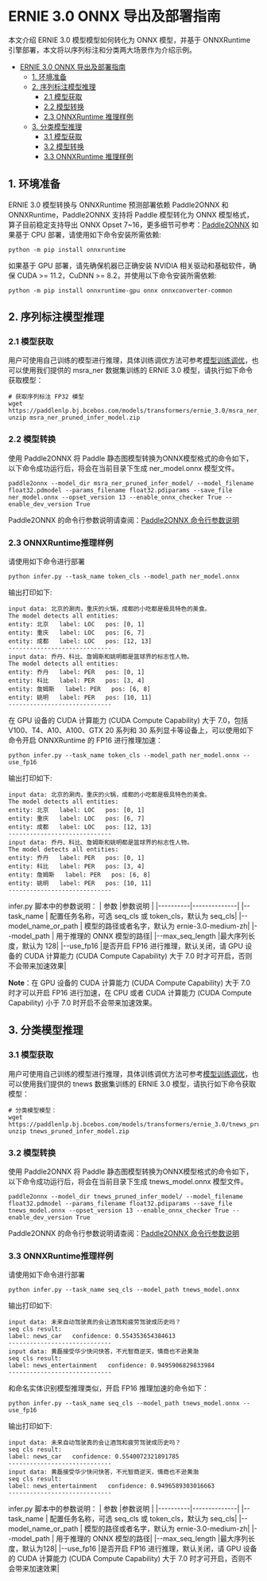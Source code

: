 # ERNIE 3.0 ONNX 导出及部署指南
本文介绍 ERNIE 3.0 模型模型如何转化为 ONNX 模型，并基于 ONNXRuntime 引擎部署，本文将以序列标注和分类两大场景作为介绍示例。
- [ERNIE 3.0 ONNX 导出及部署指南](#ERNIE3.0ONNX导出及部署指南)
  - [1. 环境准备](#1-环境准备)
  - [2. 序列标注模型推理](#2-序列标注模型推理)
    - [2.1 模型获取](#21-模型获取)
    - [2.2 模型转换](#22-模型转换)
    - [2.3 ONNXRuntime 推理样例](#23-ONNXRuntime推理样例)
  - [3. 分类模型推理](#3-分类模型推理)
    - [3.1 模型获取](#31-模型获取)
    - [3.2 模型转换](#32-模型转换)
    - [3.3 ONNXRuntime 推理样例](#33-ONNXRuntime推理样例)
## 1. 环境准备
ERNIE 3.0 模型转换与 ONNXRuntime 预测部署依赖 Paddle2ONNX 和 ONNXRuntime，Paddle2ONNX 支持将 Paddle 模型转化为 ONNX 模型格式，算子目前稳定支持导出 ONNX Opset 7~16，更多细节可参考：[Paddle2ONNX](https://github.com/PaddlePaddle/Paddle2ONNX)
如果基于 CPU 部署，请使用如下命令安装所需依赖:
```
python -m pip install onnxruntime
```
如果基于 GPU 部署，请先确保机器已正确安装 NVIDIA 相关驱动和基础软件，确保 CUDA >= 11.2，CuDNN >= 8.2，并使用以下命令安装所需依赖:
```
python -m pip install onnxruntime-gpu onnx onnxconverter-common
```

## 2. 序列标注模型推理
### 2.1 模型获取
用户可使用自己训练的模型进行推理，具体训练调优方法可参考[模型训练调优](./../../README.md#微调)，也可以使用我们提供的 msra_ner 数据集训练的 ERNIE 3.0 模型，请执行如下命令获取模型：
```
# 获取序列标注 FP32 模型
wget https://paddlenlp.bj.bcebos.com/models/transformers/ernie_3.0/msra_ner_pruned_infer_model.zip
unzip msra_ner_pruned_infer_model.zip
```
### 2.2 模型转换
使用 Paddle2ONNX 将 Paddle 静态图模型转换为ONNX模型格式的命令如下，以下命令成功运行后，将会在当前目录下生成 ner_model.onnx 模型文件。
```
paddle2onnx --model_dir msra_ner_pruned_infer_model/ --model_filename float32.pdmodel --params_filename float32.pdiparams --save_file ner_model.onnx --opset_version 13 --enable_onnx_checker True --enable_dev_version True
```
Paddle2ONNX 的命令行参数说明请查阅：[Paddle2ONNX 命令行参数说明](https://github.com/PaddlePaddle/Paddle2ONNX#参数选项)

### 2.3 ONNXRuntime推理样例
请使用如下命令进行部署
```
python infer.py --task_name token_cls --model_path ner_model.onnx
```
输出打印如下:
```
input data: 北京的涮肉，重庆的火锅，成都的小吃都是极具特色的美食。
The model detects all entities:
entity: 北京   label: LOC   pos: [0, 1]
entity: 重庆   label: LOC   pos: [6, 7]
entity: 成都   label: LOC   pos: [12, 13]
-----------------------------
input data: 乔丹、科比、詹姆斯和姚明都是篮球界的标志性人物。
The model detects all entities:
entity: 乔丹   label: PER   pos: [0, 1]
entity: 科比   label: PER   pos: [3, 4]
entity: 詹姆斯   label: PER   pos: [6, 8]
entity: 姚明   label: PER   pos: [10, 11]
-----------------------------
```
在 GPU 设备的 CUDA 计算能力 (CUDA Compute Capability) 大于 7.0，包括 V100、T4、A10、A100、GTX 20 系列和 30 系列显卡等设备上，可以使用如下命令开启 ONNXRuntime 的 FP16 进行推理加速：
```
python infer.py --task_name token_cls --model_path ner_model.onnx --use_fp16
```
输出打印如下:
```
input data: 北京的涮肉，重庆的火锅，成都的小吃都是极具特色的美食。
The model detects all entities:
entity: 北京   label: LOC   pos: [0, 1]
entity: 重庆   label: LOC   pos: [6, 7]
entity: 成都   label: LOC   pos: [12, 13]
-----------------------------
input data: 乔丹、科比、詹姆斯和姚明都是篮球界的标志性人物。
The model detects all entities:
entity: 乔丹   label: PER   pos: [0, 1]
entity: 科比   label: PER   pos: [3, 4]
entity: 詹姆斯   label: PER   pos: [6, 8]
entity: 姚明   label: PER   pos: [10, 11]
-----------------------------
```
infer.py 脚本中的参数说明：
| 参数 |参数说明 |
|----------|--------------|
|--task_name | 配置任务名称，可选 seq_cls 或 token_cls，默认为 seq_cls|
|--model_name_or_path | 模型的路径或者名字，默认为 ernie-3.0-medium-zh|
|--model_path | 用于推理的 ONNX 模型的路径|
|--max_seq_length |最大序列长度，默认为 128|
|--use_fp16 |是否开启 FP16 进行推理，默认关闭，请 GPU 设备的 CUDA 计算能力 (CUDA Compute Capability) 大于 7.0 时才可开启，否则不会带来加速效果|

**Note**：在 GPU 设备的 CUDA 计算能力 (CUDA Compute Capability) 大于 7.0 时才可以开启 FP16 进行加速，在 CPU 或者 CUDA 计算能力 (CUDA Compute Capability) 小于 7.0 时开启不会带来加速效果。

## 3. 分类模型推理
### 3.1 模型获取
用户可使用自己训练的模型进行推理，具体训练调优方法可参考[模型训练调优](./../../README.md#微调)，也可以使用我们提供的 tnews 数据集训练的 ERNIE 3.0 模型，请执行如下命令获取模型：
```
# 分类模型模型：
wget  https://paddlenlp.bj.bcebos.com/models/transformers/ernie_3.0/tnews_pruned_infer_model.zip
unzip tnews_pruned_infer_model.zip
```
### 3.2 模型转换
使用 Paddle2ONNX 将 Paddle 静态图模型转换为ONNX模型格式的命令如下，以下命令成功运行后，将会在当前目录下生成 tnews_model.onnx 模型文件。
```
paddle2onnx --model_dir tnews_pruned_infer_model/ --model_filename float32.pdmodel --params_filename float32.pdiparams --save_file tnews_model.onnx --opset_version 13 --enable_onnx_checker True --enable_dev_version True
```
Paddle2ONNX 的命令行参数说明请查阅：[Paddle2ONNX 命令行参数说明](https://github.com/PaddlePaddle/Paddle2ONNX#参数选项)

### 3.3 ONNXRuntime推理样例
请使用如下命令进行部署
```
python infer.py --task_name seq_cls --model_path tnews_model.onnx
```
输出打印如下:
```
input data: 未来自动驾驶真的会让酒驾和疲劳驾驶成历史吗？
seq cls result:
label: news_car   confidence: 0.554353654384613
-----------------------------
input data: 黄磊接受华少快问快答，不光智商逆天，情商也不逊黄渤
seq cls result:
label: news_entertainment   confidence: 0.9495906829833984
-----------------------------
```
和命名实体识别模型推理类似，开启 FP16 推理加速的命令如下：
```
python infer.py --task_name seq_cls --model_path tnews_model.onnx --use_fp16
```
输出打印如下:
```
input data: 未来自动驾驶真的会让酒驾和疲劳驾驶成历史吗？
seq cls result:
label: news_car   confidence: 0.5540072321891785
-----------------------------
input data: 黄磊接受华少快问快答，不光智商逆天，情商也不逊黄渤
seq cls result:
label: news_entertainment   confidence: 0.9496589303016663
-----------------------------
```
infer.py 脚本中的参数说明：
| 参数 |参数说明 |
|----------|--------------|
|--task_name | 配置任务名称，可选 seq_cls 或 token_cls，默认为 seq_cls|
|--model_name_or_path | 模型的路径或者名字，默认为 ernie-3.0-medium-zh|
|--model_path | 用于推理的 ONNX 模型的路径|
|--max_seq_length |最大序列长度，默认为128|
|--use_fp16 |是否开启 FP16 进行推理，默认关闭，请 GPU 设备的 CUDA 计算能力 (CUDA Compute Capability) 大于 7.0 时才可开启，否则不会带来加速效果|
